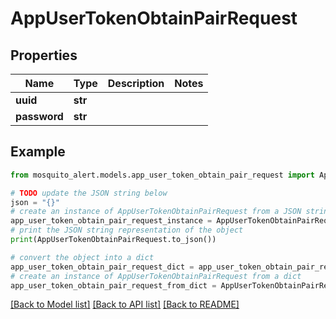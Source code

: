# AppUserTokenObtainPairRequest


## Properties

Name | Type | Description | Notes
------------ | ------------- | ------------- | -------------
**uuid** | **str** |  | 
**password** | **str** |  | 

## Example

```python
from mosquito_alert.models.app_user_token_obtain_pair_request import AppUserTokenObtainPairRequest

# TODO update the JSON string below
json = "{}"
# create an instance of AppUserTokenObtainPairRequest from a JSON string
app_user_token_obtain_pair_request_instance = AppUserTokenObtainPairRequest.from_json(json)
# print the JSON string representation of the object
print(AppUserTokenObtainPairRequest.to_json())

# convert the object into a dict
app_user_token_obtain_pair_request_dict = app_user_token_obtain_pair_request_instance.to_dict()
# create an instance of AppUserTokenObtainPairRequest from a dict
app_user_token_obtain_pair_request_from_dict = AppUserTokenObtainPairRequest.from_dict(app_user_token_obtain_pair_request_dict)
```
[[Back to Model list]](../README.md#documentation-for-models) [[Back to API list]](../README.md#documentation-for-api-endpoints) [[Back to README]](../README.md)


